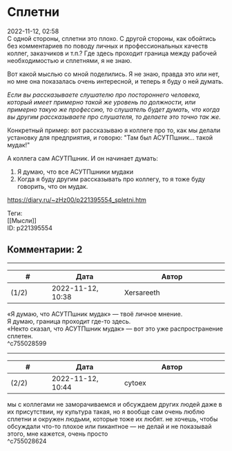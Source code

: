 Сплетни
=======

  
2022-11-12, 02:58  
 С одной стороны, сплетни это плохо. С другой стороны, как обойтись без комментариев по поводу личных и профессиональных качеств коллег, заказчиков и т.п.? Где здесь проходит граница между рабочей необходимостью и сплетнями, я не знаю.   
   
 Вот какой мыслью со мной поделились. Я не знаю, правда это или нет, но мне она показалась очень интересной, и теперь я буду о ней думать.   
   
  *Если вы рассказываете слушателю про постороннего человека, который имеет примерно такой же уровень по должности, или примерно такую же профессию, то слушатель будет думать, что когда вы другим рассказываете про слушателя, то делаете это точно так же.*    
   
 Конкретный пример: вот рассказываю я коллеге про то, как мы делали установку для предприятия, и говорю: "Там был АСУТПшник... такой мудак!"   
   
 А коллега сам АСУТПшник. И он начинает думать:   
 1) Я думаю, что все АСУТПшники мудаки   
 2) Когда я буду другим рассказывать про коллегу, то я тоже буду говорить, что он мудак.   
  
<https://diary.ru/~zHz00/p221395554_spletni.htm>  
  
Теги:  
[[Мысли]]  
ID: p221395554  


Комментарии: 2
--------------

  


---



|         #         |              Дата              |                     Автор                     |           ID           |
| --- | --- | --- | --- |
| (1/2) | 2022-11-12, 10:38 | Xersareeth | c755028599 |

  
 «Я думаю, что АСУТПшник мудак» — твоё личное мнение.   
 Я думаю, граница проходит где-то здесь.   
 «Некто сказал, что АСУТПшник мудак» — вот это уже распространение сплетен.   
 ^c755028599

---



|         #         |              Дата              |                     Автор                     |           ID           |
| --- | --- | --- | --- |
| (2/2) | 2022-11-12, 10:44 | cytoex | c755028624 |

  
 мы с коллегами не заморачиваемся и обсуждаем других людей даже в их присутствии, ну культура такая, но я вообще сам очень люблю сплетни и окружен людьми, которые тоже их любят. не хочешь, чтобы обсуждали что-то плохое или пикантное — не делай и не показывай этого, мне кажется, очень просто   
 ^c755028624
